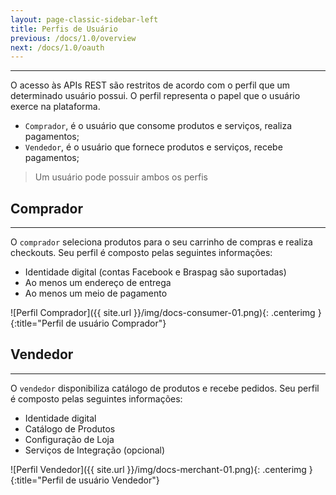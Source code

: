 ```yaml
---
layout: page-classic-sidebar-left
title: Perfis de Usuário
previous: /docs/1.0/overview
next: /docs/1.0/oauth
---
```

---

O acesso às APIs REST são restritos de acordo com o perfil que um determinado usuário possui. O perfil representa o papel que o usuário exerce na plataforma.  
  
  
* `Comprador`, é o usuário que consome produtos e serviços, realiza pagamentos;  
* `Vendedor`, é o usuário que fornece produtos e serviços, recebe pagamentos;  
  
> Um usuário pode possuir ambos os perfis
  
## Comprador
----------------------------
  
O `comprador` seleciona produtos para o seu carrinho de compras e realiza checkouts. Seu perfil é composto pelas seguintes informações: 
  
* Identidade digital (contas Facebook e Braspag são suportadas)  
* Ao menos um endereço de entrega  
* Ao menos um meio de pagamento  
  
![Perfil Comprador]({{ site.url }}/img/docs-consumer-01.png){: .centerimg }{:title="Perfil de usuário Comprador"}
  

## Vendedor
----------------------------

O `vendedor` disponibiliza catálogo de produtos e recebe pedidos. Seu perfil é composto pelas seguintes informações: 

* Identidade digital
* Catálogo de Produtos
* Configuração de Loja
* Serviços de Integração (opcional)  
  
![Perfil Vendedor]({{ site.url }}/img/docs-merchant-01.png){: .centerimg }{:title="Perfil de usuário Vendedor"}